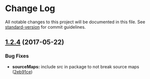 # Change Log

All notable changes to this project will be documented in this file. See [standard-version](https://github.com/conventional-changelog/standard-version) for commit guidelines.

<a name="1.2.4"></a>
## [1.2.4](https://github.com/steelsojka/resticle/compare/1.0.1...v1.2.4) (2017-05-22)


### Bug Fixes

* **sourceMaps:** include src in package to not break source maps ([2eb91ce](https://github.com/steelsojka/resticle/commit/2eb91ce))
